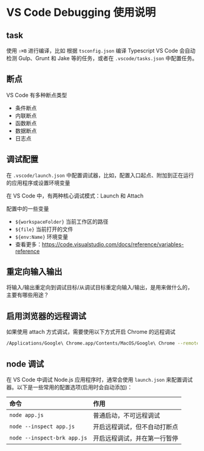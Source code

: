 # VS Code Debugging 使用说明

## task

使用 `⇧⌘B` 进行编译，比如 根据 `tsconfig.json` 编译 Typescript
VS Code 会自动检测 Gulp、Grunt 和 Jake 等的任务，或者在 `.vscode/tasks.json` 中配置任务。

## 断点

VS Code 有多种断点类型

- 条件断点
- 内联断点
- 函数断点
- 数据断点
- 日志点

## 调试配置

在 `.vscode/launch.json` 中配置调试器，比如，配置入口起点、附加到正在运行的应用程序或设置环境变量

在 VS Code 中，有两种核心调试模式：Launch 和 Attach

配置中的一些变量

- `${workspaceFolder}` 当前工作区的路径
- `${file}` 当前打开的文件
- `${env:Name}` 环境变量
- 查看更多：https://code.visualstudio.com/docs/reference/variables-reference

## 重定向输入输出

将输入/输出重定向到调试目标/从调试目标重定向输入/输出，是用来做什么的，主要有哪些用途？

## 启用浏览器的远程调试

如果使用 attach 方式调试，需要使用以下方式开启 Chrome 的远程调试

```bash
/Applications/Google\ Chrome.app/Contents/MacOS/Google\ Chrome --remote-debugging-port=9222&
```

## node 调试

在 VS Code 中调试 Node.js 应用程序时，通常会使用 `launch.json` 来配置调试器。以下是一些常用的配置选项(启用时会自动添加)：

| 命令                        | 作用                         |
| :-------------------------- | :--------------------------- |
| `node app.js`               | 普通启动，不可远程调试       |
| `node --inspect app.js`     | 开启远程调试，但不自动打断点 |
| `node --inspect-brk app.js` | 开启远程调试，并在第一行暂停 |
